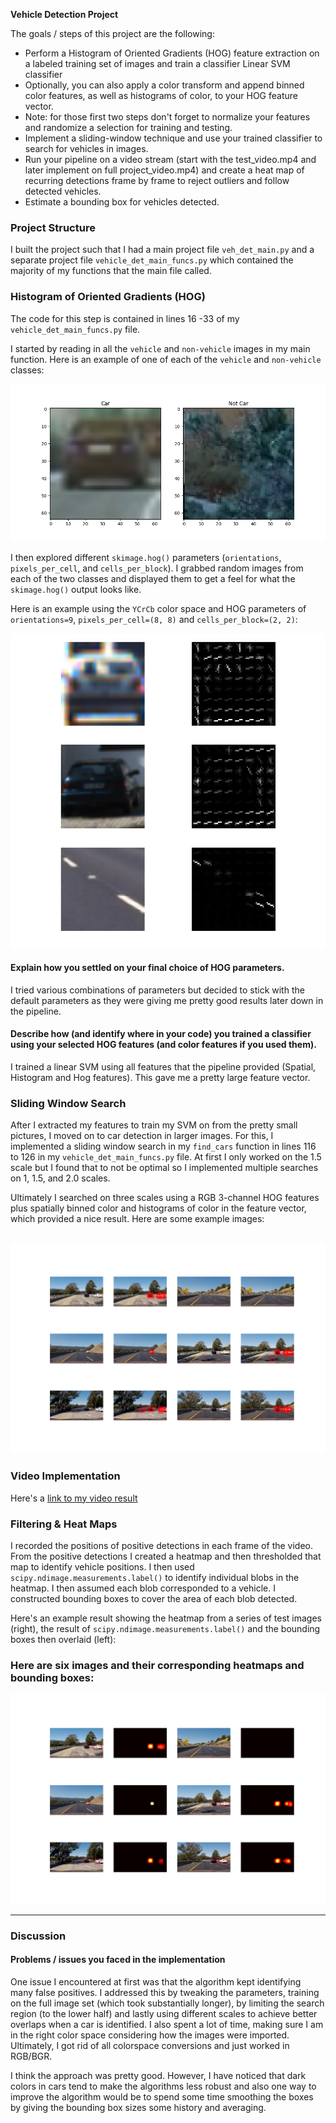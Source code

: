 **Vehicle Detection Project**

The goals / steps of this project are the following:

* Perform a Histogram of Oriented Gradients (HOG) feature extraction on a labeled training set of images and train a classifier Linear SVM classifier
* Optionally, you can also apply a color transform and append binned color features, as well as histograms of color, to your HOG feature vector. 
* Note: for those first two steps don't forget to normalize your features and randomize a selection for training and testing.
* Implement a sliding-window technique and use your trained classifier to search for vehicles in images.
* Run your pipeline on a video stream (start with the test_video.mp4 and later implement on full project_video.mp4) and create a heat map of recurring detections frame by frame to reject outliers and follow detected vehicles.
* Estimate a bounding box for vehicles detected.

### Project Structure

I built the project such that I had a main project file `veh_det_main.py` and a separate project file `vehicle_det_main_funcs.py` which contained the majority of my functions that the main file called. 

### Histogram of Oriented Gradients (HOG)

The code for this step is contained in lines 16 -33 of my `vehicle_det_main_funcs.py` file.

I started by reading in all the `vehicle` and `non-vehicle` images in my main function.  Here is an example of one of each of the `vehicle` and `non-vehicle` classes:

![car_vs_notcar](./writeup_imgs/car_vs_notcar.png)

I then explored different `skimage.hog()` parameters (`orientations`, `pixels_per_cell`, and `cells_per_block`).  I grabbed random images from each of the two classes and displayed them to get a feel for what the `skimage.hog()` output looks like.

Here is an example using the `YCrCb` color space and HOG parameters of `orientations=9`, `pixels_per_cell=(8, 8)` and `cells_per_block=(2, 2)`:

![HOG4](./writeup_imgs/hog_play4.png)

#### Explain how you settled on your final choice of HOG parameters.

I tried various combinations of parameters but decided to stick with the default parameters as they were giving me pretty good results later down in the pipeline.

#### Describe how (and identify where in your code) you trained a classifier using your selected HOG features (and color features if you used them).

I trained a linear SVM using all features that the pipeline provided (Spatial, Histogram and Hog features). This gave me a pretty large feature vector.

### Sliding Window Search

After I extracted my features to train my SVM on from the pretty small pictures, I moved on to car detection in larger images. For this, I implemented a sliding window search in my `find_cars` function in lines 116 to 126 in my `vehicle_det_main_funcs.py` file. At first I only worked on the 1.5 scale but I found that to not be optimal so I implemented multiple searches on 1, 1.5, and 2.0 scales.

Ultimately I searched on three scales using a RGB 3-channel HOG features plus spatially binned color and histograms of color in the feature vector, which provided a nice result.  Here are some example images:

![Bounding_boxes](./writeup_imgs/bounding_boxes.png)
---

### Video Implementation

Here's a [link to my video result](./project_video_out_2.mp4)

### Filtering & Heat Maps

I recorded the positions of positive detections in each frame of the video.  From the positive detections I created a heatmap and then thresholded that map to identify vehicle positions.  I then used `scipy.ndimage.measurements.label()` to identify individual blobs in the heatmap.  I then assumed each blob corresponded to a vehicle.  I constructed bounding boxes to cover the area of each blob detected.  

Here's an example result showing the heatmap from a series of test images (right), the result of `scipy.ndimage.measurements.label()` and the bounding boxes then overlaid (left):

### Here are six images and their corresponding heatmaps and bounding boxes:

![Heat_map](./writeup_imgs/heat_map.png)

---

### Discussion

#### Problems / issues you faced in the implementation  

One issue I encountered at first was that the algorithm kept identifying many false positives. I addressed this by tweaking the parameters, training on the full image set (which took substantially longer), by limiting the search region (to the lower half) and lastly using different scales to achieve better overlaps when a car is identified. I also spent a lot of time, making sure I am in the right color space considering how the images were imported. Ultimately, I got rid of all colorspace conversions and just worked in RGB/BGR.

I think the approach was pretty good. However, I have noticed that dark colors in cars tend to make the algorithms less robust and also one way to improve the algorithm would be to spend some time smoothing the boxes by giving the bounding box sizes some history and averaging. 

